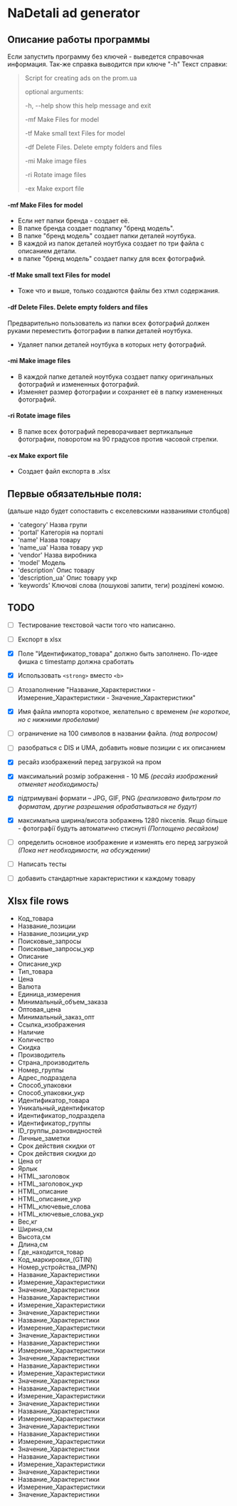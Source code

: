 # NaDetali ad generator

## Описание работы программы

Если запустить программу без ключей - выведется справочная информация. 
Так-же справка выводится при ключе "-h"
Текст справки:
> Script for creating ads on the prom.ua
> 
> optional arguments:
>
>   -h, --help  show this help message and exit
>
>   -mf         Make Files for model
>
>   -tf         Make small text Files for model
>
>   -df         Delete Files. Delete empty folders and files
>
>   -mi         Make image files
>
>   -ri         Rotate image files
>
>   -ex         Make export file

#### -mf Make Files for model
- Если нет папки бренда - создает её.
- В папке бренда создает подпапку "бренд модель".
- В папке "бренд модель" создает папки деталей ноутбука.
- В каждой из папок деталей ноутбука создает по три файла с описанием детали.
- в папке "бренд модель" создает папку для всех фотографий. 

#### -tf Make small text Files for model
- Тоже что и выше, только создаются файлы без хтмл содержания.

#### -df Delete Files. Delete empty folders and files
Предварительно пользователь из папки всех фотографий должен руками переместить фотографии в папки деталей ноутбука.
- Удаляет папки деталей ноутбука в которых нету фотографий.

#### -mi Make image files
- В каждой папке деталей ноутбука создает папку оригинальных фотографий и измененных фотографий.
- Изменяет размер фотографии и сохраняет её в папку измененных фотографий. 

#### -ri Rotate image files
- В папке всех фотографий переворачивает вертикальные фотографии, поворотом на 90 градусов против часовой стрелки.

#### -ex Make export file
- Создает файл експорта в .xlsx


## Первые обязательные поля:
(дальше надо будет сопоставить с екселевскими названиями столбцов)

- 'category' Назва групи
- 'portal' Категорія на порталі
- 'name' Назва товару
- 'name_ua' Назва товару укр
- 'vendor' Назва виробника
- 'model' Модель
- 'description' Опис товару
- 'description_ua' Опис товару укр
- 'keywords' Ключові слова (пошукові запити, теги) розділені комою.

## TODO
- [ ] Тестирование текстовой части того что написанно.

- [ ] Експорт в xlsx
- [X] Поле "Идентификатор_товара" должно быть заполнено. По-идее фишка с timestamp должна сработать
- [X] Использовать `<strong>` вместо `<b>`
- [ ] Атозаполнение "Название_Характеристики - Измерение_Характеристики - Значение_Характеристики"
- [X] Имя файла импорта короткое, желательно с временем
*(не короткое, но с нижними пробелами)*

- [ ] ограничение на 100 символов в названии файла. 
*(под вопросом)*

- [ ] разобраться с DIS и UMA, добавить новые позиции с их описанием

- [X] ресайз изображений перед загрузкой на пром

- [X] максимальний розмір зображення - 10 МБ
*(ресайз изображений отменяет необходимость)*

- [X] підтримувані формати – JPG, GIF, PNG
*(реализовано фильтром по форматам, другие разрешения обрабатываться не будут)*

- [X] максимальна ширина/висота зображень 1280 пікселів. Якщо більше - фотографії будуть автоматично стиснуті
*(Поглощено ресайзом)*

- [ ] определить основное изображение и изменять его перед загрузкой
*(Пока нет необходимости, на обсуждении)*

- [ ] Написать тесты

- [ ] добавить стандартные характеристики к каждому товару


## Xlsx file rows
- Код_товара
- Название_позиции
- Название_позиции_укр
- Поисковые_запросы
- Поисковые_запросы_укр
- Описание
- Описание_укр
- Тип_товара
- Цена
- Валюта
- Единица_измерения
- Минимальный_объем_заказа
- Оптовая_цена
- Минимальный_заказ_опт
- Ссылка_изображения
- Наличие
- Количество
- Скидка
- Производитель
- Страна_производитель
- Номер_группы
- Адрес_подраздела
- Способ_упаковки
- Способ_упаковки_укр
- Идентификатор_товара
- Уникальный_идентификатор
- Идентификатор_подраздела
- Идентификатор_группы
- ID_группы_разновидностей
- Личные_заметки
- Cрок действия скидки от
- Cрок действия скидки до
- Цена от
- Ярлык
- HTML_заголовок
- HTML_заголовок_укр
- HTML_описание
- HTML_описание_укр
- HTML_ключевые_слова
- HTML_ключевые_слова_укр
- Вес,кг
- Ширина,см
- Высота,см
- Длина,см
- Где_находится_товар
- Код_маркировки_(GTIN)
- Номер_устройства_(MPN)
- Название_Характеристики
- Измерение_Характеристики
- Значение_Характеристики
- Название_Характеристики
- Измерение_Характеристики
- Значение_Характеристики
- Название_Характеристики
- Измерение_Характеристики
- Значение_Характеристики
- Название_Характеристики
- Измерение_Характеристики
- Значение_Характеристики
- Название_Характеристики
- Измерение_Характеристики
- Значение_Характеристики
- Название_Характеристики
- Измерение_Характеристики
- Значение_Характеристики
- Название_Характеристики
- Измерение_Характеристики
- Значение_Характеристики
- Название_Характеристики
- Измерение_Характеристики
- Значение_Характеристики
- Название_Характеристики
- Измерение_Характеристики
- Значение_Характеристики
- Название_Характеристики
- Измерение_Характеристики
- Значение_Характеристики
